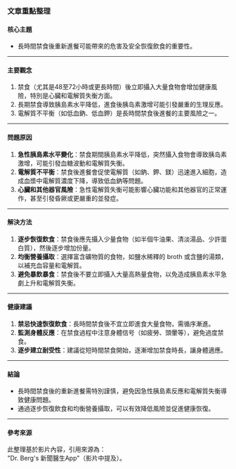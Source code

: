 ### 文章重點整理  

#### 核心主題  
- 長時間禁食後重新進餐可能帶來的危害及安全恢復飲食的重要性。  

---

#### 主要觀念  
1. 禁食（尤其是48至72小時或更長時間）後立即攝入大量食物會增加健康風險，特別是心臟和電解質失衡方面。  
2. 長期禁食導致胰島素水平降低，進食後胰岛素激增可能引發嚴重的生理反應。  
3. 電解質不平衡（如低血鈉、低血鉀）是長時間禁食後進餐的主要風險之一。  

---

#### 問題原因  
1. **急性胰島素水平變化**：禁食期間胰島素水平降低，突然攝入食物會導致胰岛素激增，可能引發血糖波動和電解質失衡。  
2. **電解質不平衡**：禁食後進餐會促使電解質（如鈉、鉀、鎂）迅速進入細胞，造成血漿中電解質濃度下降，導致低血鈉等問題。  
3. **心臟和其他器官風險**：急性電解質失衡可能影響心臟功能和其他器官的正常運作，甚至引發昏厥或更嚴重的並發症。  

---

#### 解決方法  
1. **逐步恢復飲食**：禁食後應先攝入少量食物（如半個牛油果、清淡湯品、少許蛋白質），然後逐步增加份量。  
2. **均衡營養攝取**：選擇富含礦物質的食物，如鹽水稀釋的 broth 或含鹽的湯類，以補充血容量和電解質。  
3. **避免暴飲暴食**：禁食後不要立即攝入大量高熱量食物，以免造成胰島素水平急劇上升和電解質失衡。  

---

#### 健康建議  
1. **禁忌快速恢復飲食**：長時間禁食後不宜立即進食大量食物，需循序漸進。  
2. **監測身體反應**：在禁食過程中注意身體信号（如疲勞、頭暈等），避免過度禁食。  
3. **逐步建立耐受性**：建議從短時間禁食開始，逐漸增加禁食時長，讓身體適應。  

---

#### 結論  
- 長時間禁食後的重新進餐需特別謹慎，避免因急性胰島素反應和電解質失衡導致健康問題。  
- 通過逐步恢復飲食和均衡營養攝取，可以有效降低風險並促進健康恢復。  

---

#### 參考來源  
此整理基於影片內容，引用來源為：  
"Dr. Berg's 新聞醫生App"（影片中提及）。